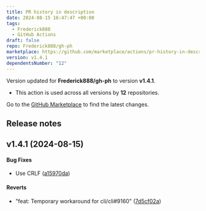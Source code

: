 ```yaml
---
title: PR history in description
date: 2024-08-15 16:47:47 +00:00
tags:
  - Frederick888
  - GitHub Actions
draft: false
repo: Frederick888/gh-ph
marketplace: https://github.com/marketplace/actions/pr-history-in-description
version: v1.4.1
dependentsNumber: "12"
---
```



Version updated for **Frederick888/gh-ph** to version **v1.4.1**.
- This action is used across all versions by **12** repositories.

Go to the [GitHub Marketplace](https://github.com/marketplace/actions/pr-history-in-description) to find the latest changes.

## Release notes

<a name="v1.4.1"></a>
## v1.4.1 (2024-08-15)


#### Bug Fixes

*   Use CRLF ([a15970da](https://github.com/Frederick888/gh-ph/commit/a15970daaa439ba3d5bf1aaed9fe8489918fb3f8))

#### Reverts

*   "feat: Temporary workaround for cli/cli#9160" ([7d5cf02a](https://github.com/Frederick888/gh-ph/commit/7d5cf02a901d07009e5528e32c146b506f85fc96))
